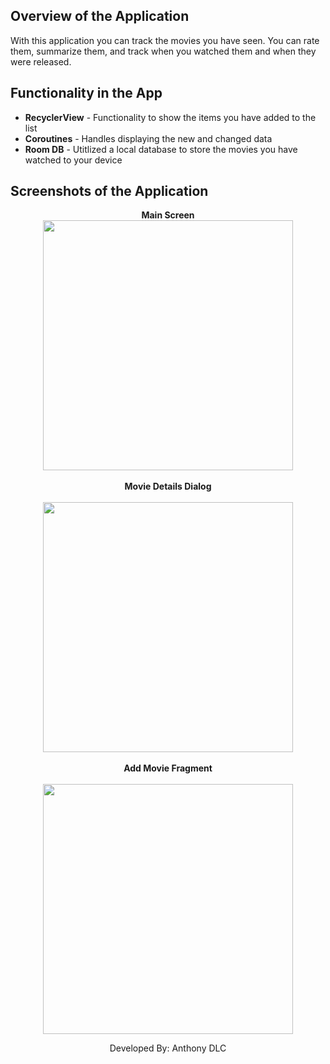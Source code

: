 ## Overview of the Application
  With this application you can track the movies you have seen. You can rate them, summarize them, and track when you watched them and when they were released.

## Functionality in the App
* __RecyclerView__ - Functionality to show the items you have added to the list
* __Coroutines__ - Handles displaying the new and changed data
* __Room DB__ - Utitlized a local database to store the movies you have watched to your device

## Screenshots of the Application
<p align="center">
<b>Main Screen</b>
  <br />
  <img width = 400 src="https://github.com/user-attachments/assets/cb59ec74-c87a-4703-823a-9eba621c34ba"> 
  <br />
  <br />
  <b>Movie Details Dialog</b>
  <br />
  <br />
  <img width = 400 src="https://github.com/user-attachments/assets/1bfbbd6b-8ab2-4e6b-8bee-3169e6a48f98"> 
  <br />
  <br />
  <b>Add Movie Fragment</b>
  <br />
  <br />
  <img width = 400 src="https://github.com/user-attachments/assets/e187bb6c-caec-4c25-aa9a-137046382ebc">
</p>

<p align="center">
  Developed By: Anthony DLC
</p>
